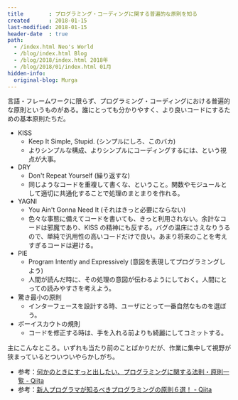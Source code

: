```yaml
---
title        : プログラミング・コーディングに関する普遍的な原則を知る
created      : 2018-01-15
last-modified: 2018-01-15
header-date  : true
path:
  - /index.html Neo's World
  - /blog/index.html Blog
  - /blog/2018/index.html 2018年
  - /blog/2018/01/index.html 01月
hidden-info:
  original-blog: Murga
---
```


言語・フレームワークに限らず、プログラミング・コーディングにおける普遍的な原則というものがある。誰にとっても分かりやすく、より良いコードにするための基本原則たちだ。

- KISS
  - Keep It Simple, Stupid. (シンプルにしろ、このバカ)
  - よりシンプルな構成、よりシンプルにコーディングするには、という視点が大事。
- DRY
  - Don't Repeat Yourself (繰り返すな)
  - 同じようなコードを重複して書くな、ということ。関数やモジュールとして適切に共通化することで処理のまとまりを作れる。
- YAGNI
  - You Ain't Gonna Need It (それはきっと必要にならない)
  - 色々な事態に備えてコードを書いても、きっと利用されない。余計なコードは邪魔であり、KISS の精神にも反する。バグの温床にさえなりうるので、単純で汎用性の高いコードだけで良い。あまり将来のことを考えすぎるコードは避ける。
- PIE
  - Program Intently and Expressively (意図を表現してプログラミングしよう)
  - 人間が読んだ時に、その処理の意図が伝わるようにしておく。人間にとっての読みやすさを考えよう。
- 驚き最小の原則
  - インターフェースを設計する時、ユーザにとって一番自然なものを選ぼう。
- ボーイスカウトの規則
  - コードを修正する時は、手を入れる前よりも綺麗にしてコミットする。

主にこんなところ。いずれも当たり前のことばかりだが、作業に集中して視野が狭まっているとついついやらかしがち。

- 参考：[何かのときにすっと出したい、プログラミングに関する法則・原則一覧 - Qiita](https://qiita.com/hirokidaichi/items/d6c473d8011bd9330e63)
- 参考：[新人プログラマが知るべきプログラミングの原則６選！ - Qiita](https://qiita.com/ryotanatsume/items/018cae5c5be8faba367a)

